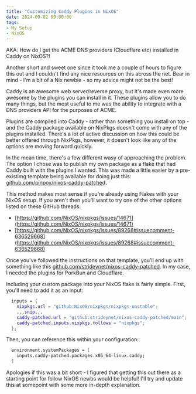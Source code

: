 ```yaml
---
title: "Customizing Caddy Plugins in NixOS"
date: 2024-09-02 09:00:00
tags:
- My Setup
- NixOS
---
```


AKA: How do I get the ACME DNS providers (Cloudflare etc) installed in Caddy on NixOS?!

Another short and sweet one since it took me a couple of hours to figure this out and I couldn't find any nice resources on this across the net. Bear in mind - I'm a bit of a Nix newbie - so my advice might not be the best!

Caddy is an awesome web server/reverse proxy, but it's made even more awesome by the plugins you can install in it. These plugins allow you to do many things, but the most useful to me was the ability to integrate with a DNS providers API for the purposes of ACME.

Plugins are compiled into Caddy - rather than something you install on top - and the Caddy package available on NixPkgs doesn't come with any of the plugins installed. There's a lot of active discussion on how this could be better offered through NixPkgs, however, it doesn't look like any of the options are moving forward quickly.

In the mean time, there's a few different wasy of approaching the problem. The option I chose was to publish my own package as a flake that had Caddy built with the plugins I wanted. This was made a little easier by a pre-existimg template being available for doing just this: [github.com/pinpox/nixos-caddy-patched](https://github.com/pinpox/nixos-caddy-patched).

This method makes most sense if you're already using Flakes with your NixOS setup. If you aren't then you'll want to try one of the other options listed on these GitHub threads:

- [https://github.com/NixOS/nixpkgs/issues/14671](https://github.com/NixOS/nixpkgs/issues/14671)
- [https://github.com/NixOS/nixpkgs/issues/89268#issuecomment-636529668](https://github.com/NixOS/nixpkgs/issues/89268#issuecomment-636529668)

Once you've followed the instructions on that template, you'll end up with something like this [github.com/strideynet/nixos-caddy-patched](https://github.com/strideynet/nixos-caddy-patched). In my case, I needed the plugins for PorkBun and Cloudflare.

Including your custom package into your NixOS flake is fairly simple. First, you'll need to add it as an input:

```nix
  inputs = {
    nixpkgs.url = "github:NixOS/nixpkgs/nixpkgs-unstable";
    ...snip...
    caddy-patched.url = "github:strideynet/nixos-caddy-patched/main";
    caddy-patched.inputs.nixpkgs.follows = "nixpkgs";
  };
```

Then, you can reference this within your configuration:

```nix
  environment.systemPackages = [
    inputs.caddy-patched.packages.x86_64-linux.caddy;
  ]
```

Apologies if this was a bit short - I figured that getting this out there as a starting point for follow NixOS newbs would be helpful! I'll try and update this at somepoint with some more in-depth explanation.